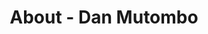 ---
id: dan_mutombo
permalink: "/about/dan_mutombo"
full_name: Dan Mutombo
title: About - Dan Mutombo
role: User Analyst
image: 
about: Dan loves interacting with users on a daily basis to conduct ethnographic research,
  troubleshoot issues in daily tasks, and work with the team to try improve the user
  experience. When not working, Dan enjoys long walks and spending time with his family.
github: 
linkedin: 
featimg: "/assets/aboutBanner1.jpg"
layout: about/profile
---
